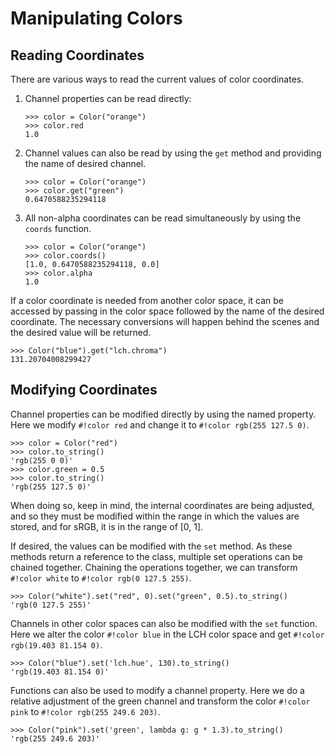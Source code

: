 # Manipulating Colors

## Reading Coordinates

There are various ways to read the current values of color coordinates.

1. Channel properties can be read directly:

    ```pycon3
    >>> color = Color("orange")
    >>> color.red
    1.0
    ```

2. Channel values can also be read by using the `get` method and providing the name of desired channel.

    ```pycon3
    >>> color = Color("orange")
    >>> color.get("green")
    0.6470588235294118
    ```

3. All non-alpha coordinates can be read simultaneously by using the `coords` function.

    ```pycon3
    >>> color = Color("orange")
    >>> color.coords()
    [1.0, 0.6470588235294118, 0.0]
    >>> color.alpha
    1.0
    ```

If a color coordinate is needed from another color space, it can be accessed by passing in the color space followed by
the name of the desired coordinate. The necessary conversions will happen behind the scenes and the desired value will
be returned.

```pycon3
>>> Color("blue").get("lch.chroma")
131.20704008299427
```

## Modifying Coordinates

Channel properties can be modified directly by using the named property. Here we modify `#!color red` and change it to
`#!color rgb(255 127.5 0)`.

```pycon3
>>> color = Color("red")
>>> color.to_string()
'rgb(255 0 0)'
>>> color.green = 0.5
>>> color.to_string()
'rgb(255 127.5 0)'
```

When doing so, keep in mind, the internal coordinates are being adjusted, and so they must be modified within the range
in which the values are stored, and for sRGB, it is in the range of \[0, 1\].

If desired, the values can be modified with the `set` method. As these methods return a reference to the class, multiple
set operations can be chained together. Chaining the operations together, we can transform `#!color white` to
`#!color rgb(0 127.5 255)`.

```pycon3
>>> Color("white").set("red", 0).set("green", 0.5).to_string()
'rgb(0 127.5 255)'
```

Channels in other color spaces can also be modified with the `set` function. Here we alter the color `#!color blue` in
the LCH color space and get `#!color rgb(19.403 81.154 0)`.

```pycon3
>>> Color("blue").set('lch.hue', 130).to_string()
'rgb(19.403 81.154 0)'
```

Functions can also be used to modify a channel property. Here we do a relative adjustment of the green channel and
transform the color `#!color pink` to `#!color rgb(255 249.6 203)`.

```pycon3
>>> Color("pink").set('green', lambda g: g * 1.3).to_string()
'rgb(255 249.6 203)'
```
